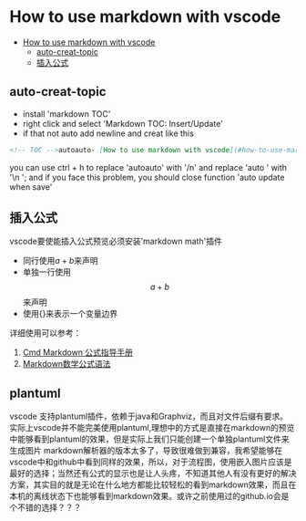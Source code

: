 # How to use markdown with vscode

- [How to use markdown with vscode](#how-to-use-markdown-with-vscode)
  - [auto-creat-topic](#auto-creat-topic)
  - [插入公式](#插入公式)

## auto-creat-topic

- install 'markdown TOC'
- right click and select 'Markdown TOC: Insert/Update'
- if that not auto add newline and creat like this

```md
<!-- TOC -->autoauto- [How to use markdown with vscode](#how-to-use-markdown-with-vscode)auto    - [auto-creat-topic](#auto-creat-topic)autoauto<!-- /TOC -->
```

you can use ctrl + h to replace 'autoauto' with '/n' and replace 'auto    ' with '\n  ';
and if you face this problem, you should close function 'auto update when save'

## 插入公式

vscode要使能插入公式预览必须安装'markdown math'插件

- 同行使用$a+b$来声明
- 单独一行使用$$a+b$$来声明
- 使用{}来表示一个变量边界

详细使用可以参考：

1. [Cmd Markdown 公式指导手册](https://www.zybuluo.com/codeep/note/163962)
2. [Markdown数学公式语法](https://www.jianshu.com/p/e74eb43960a1)

## plantuml

vscode 支持plantuml插件，依赖于java和Graphviz，而且对文件后缀有要求。
实际上vscode并不能完美使用plantuml,理想中的方式是直接在markdown的预览中能够看到plantuml的效果，但是实际上我们只能创建一个单独plantuml文件来生成图片
markdown解析器的版本太多了，导致很难做到兼容，我希望能够在vscode中和github中看到同样的效果，所以，对于流程图，使用嵌入图片应该是最好的选择；当然还有公式的显示也是让人头疼，不知道其他人有没有更好的解决方案，其实目的就是无论在什么地方都能比较轻松的看到markdown效果，而且在本机的离线状态下也能够看到markdown效果。或许之前使用过的github.io会是个不错的选择？？？

